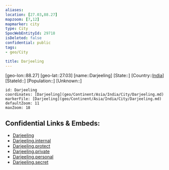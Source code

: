 ```yaml
---
aliases: 
location: [27.03,88.27]
mapzoom: [7,12] 
mapmarker: city 
type: City
SpocWebEntityId: 29718
isDeleted: false
confidential: public
tags:
- geo/City

title: Darjeeling
---
```


[geo-lon::88.27]
[geo-lat::27.03]
[name::Darjeeling]
[State::]
[Country::[India](geo/Continent/Asia/India.md)]
[StateId::]
[Population::]
[Unknown::]


```leaflet
id: Darjeeling
coordinates: [Darjeeling](geo/Continent/Asia/India/City/Darjeeling.md)
markerFile: [Darjeeling](geo/Continent/Asia/India/City/Darjeeling.md)
defaultZoom: 11 
maxZoom: 18
```


## Confidential Links & Embeds: 
- [Darjeeling](../../../../../../_public/geo/Continent/Asia/India/City/Darjeeling.md) 
- [Darjeeling.internal](../../../../../../_internal/geo/Continent/Asia/India/City/Darjeeling.internal.md) 
- [Darjeeling.protect](../../../../../../_protect/geo/Continent/Asia/India/City/Darjeeling.protect.md) 
- [Darjeeling.private](../../../../../../_private/geo/Continent/Asia/India/City/Darjeeling.private.md) 
- [Darjeeling.personal](../../../../../../_personal/geo/Continent/Asia/India/City/Darjeeling.personal.md) 
- [Darjeeling.secret](../../../../../../_secret/geo/Continent/Asia/India/City/Darjeeling.secret.md) 
